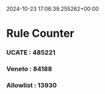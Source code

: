 2024-10-23 17:06:39.255262+00:00
# Rule Counter 
 ### UCATE : 485221

 ### Veneto : 84188

 ### Allowlist : 13930